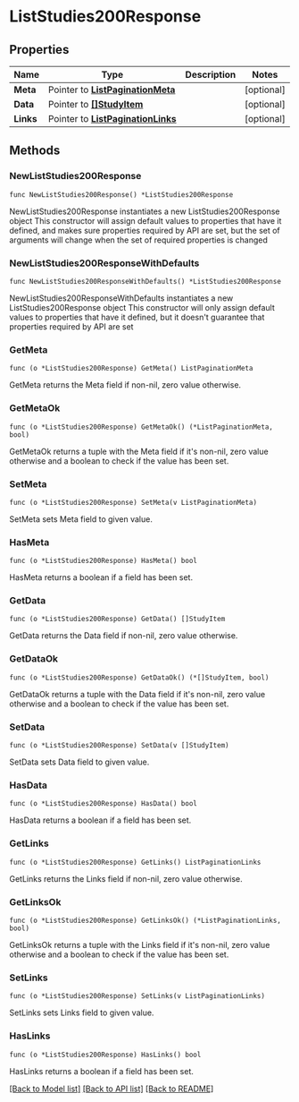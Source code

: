 # ListStudies200Response

## Properties

Name | Type | Description | Notes
------------ | ------------- | ------------- | -------------
**Meta** | Pointer to [**ListPaginationMeta**](ListPaginationMeta.md) |  | [optional] 
**Data** | Pointer to [**[]StudyItem**](StudyItem.md) |  | [optional] 
**Links** | Pointer to [**ListPaginationLinks**](ListPaginationLinks.md) |  | [optional] 

## Methods

### NewListStudies200Response

`func NewListStudies200Response() *ListStudies200Response`

NewListStudies200Response instantiates a new ListStudies200Response object
This constructor will assign default values to properties that have it defined,
and makes sure properties required by API are set, but the set of arguments
will change when the set of required properties is changed

### NewListStudies200ResponseWithDefaults

`func NewListStudies200ResponseWithDefaults() *ListStudies200Response`

NewListStudies200ResponseWithDefaults instantiates a new ListStudies200Response object
This constructor will only assign default values to properties that have it defined,
but it doesn't guarantee that properties required by API are set

### GetMeta

`func (o *ListStudies200Response) GetMeta() ListPaginationMeta`

GetMeta returns the Meta field if non-nil, zero value otherwise.

### GetMetaOk

`func (o *ListStudies200Response) GetMetaOk() (*ListPaginationMeta, bool)`

GetMetaOk returns a tuple with the Meta field if it's non-nil, zero value otherwise
and a boolean to check if the value has been set.

### SetMeta

`func (o *ListStudies200Response) SetMeta(v ListPaginationMeta)`

SetMeta sets Meta field to given value.

### HasMeta

`func (o *ListStudies200Response) HasMeta() bool`

HasMeta returns a boolean if a field has been set.

### GetData

`func (o *ListStudies200Response) GetData() []StudyItem`

GetData returns the Data field if non-nil, zero value otherwise.

### GetDataOk

`func (o *ListStudies200Response) GetDataOk() (*[]StudyItem, bool)`

GetDataOk returns a tuple with the Data field if it's non-nil, zero value otherwise
and a boolean to check if the value has been set.

### SetData

`func (o *ListStudies200Response) SetData(v []StudyItem)`

SetData sets Data field to given value.

### HasData

`func (o *ListStudies200Response) HasData() bool`

HasData returns a boolean if a field has been set.

### GetLinks

`func (o *ListStudies200Response) GetLinks() ListPaginationLinks`

GetLinks returns the Links field if non-nil, zero value otherwise.

### GetLinksOk

`func (o *ListStudies200Response) GetLinksOk() (*ListPaginationLinks, bool)`

GetLinksOk returns a tuple with the Links field if it's non-nil, zero value otherwise
and a boolean to check if the value has been set.

### SetLinks

`func (o *ListStudies200Response) SetLinks(v ListPaginationLinks)`

SetLinks sets Links field to given value.

### HasLinks

`func (o *ListStudies200Response) HasLinks() bool`

HasLinks returns a boolean if a field has been set.


[[Back to Model list]](../README.md#documentation-for-models) [[Back to API list]](../README.md#documentation-for-api-endpoints) [[Back to README]](../README.md)


